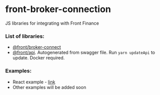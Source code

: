 # front-broker-connection

JS libraries for integrating with Front Finance

### List of libraries:

- [@front/broker-connect](packages/broker-connection/README.md)
- [@front/api](packages/api/README.md). Autogenerated from swagger file. Run `yarn updateApi` to update. Docker required.

### Examples:

- React example - [link](examples/react-example/)
- Other examples will be added soon
